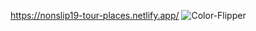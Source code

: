 https://nonslip19-tour-places.netlify.app/
![Color-Flipper](https://user-images.githubusercontent.com/88439875/145287160-ef6d81ac-6510-457d-ad48-aa1ed000c8a6.gif)
